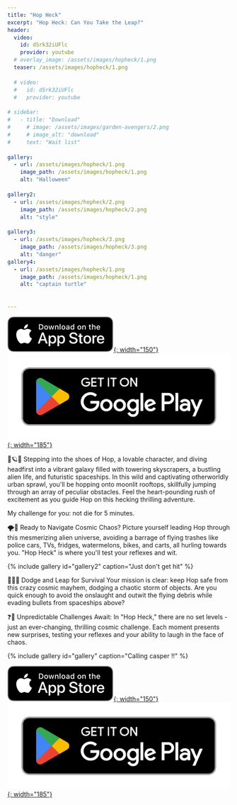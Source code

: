 ```yaml
---
title: "Hop Heck"
excerpt: "Hop Heck: Can You Take the Leap?"
header:
  video:
    id: dSrk32iUFlc
    provider: youtube
  # overlay_image: /assets/images/hopheck/1.png
  teaser: /assets/images/hopheck/1.png
  
  # video:
  #   id: dSrk32iUFlc
  #   provider: youtube

# sidebar:
#   - title: "Download"
#     # image: /assets/images/garden-avengers/2.png
#     # image_alt: "download"
#     text: "Wait list"

gallery:
  - url: /assets/images/hopheck/1.png
    image_path: /assets/images/hopheck/1.png
    alt: "Halloween"

gallery2:
  - url: /assets/images/hopheck/2.png
    image_path: /assets/images/hopheck/2.png
    alt: "style"

gallery3:
  - url: /assets/images/hopheck/3.png
    image_path: /assets/images/hopheck/3.png
    alt: "danger"
gallery4:
  - url: /assets/images/hopheck/1.png
    image_path: /assets/images/hopheck/1.png
    alt: "captain turtle"


---
```

[![AppStore](/assets/images/appstore-badge-black.svg){: width="150"}](https://apps.apple.com/us/app/hop-heck/id6458877308) 
[![PlayStore](/assets/images/google-play-badge.png){: width="185"}](https://play.google.com/store/apps/details?id=com.HippoPenny.HappyHop)

🚀🪐🌃 Stepping into the shoes of Hop, a lovable character, and diving headfirst into a vibrant galaxy filled with towering skyscrapers, a bustling alien life, and futuristic spaceships. In this wild and captivating otherworldly urban sprawl, you'll be hopping onto moonlit rooftops, skillfully jumping through an array of peculiar obstacles. Feel the heart-pounding rush of excitement as you guide Hop on this hecking thrilling adventure. 

My challenge for you: not die for 5 minutes.


🌪️🚮 Ready to Navigate Cosmic Chaos?
Picture yourself leading Hop through this mesmerizing alien universe, avoiding a barrage of flying trashes like police cars, TVs, fridges, watermelons, bikes, and carts, all hurling towards you. "Hop Heck" is where you'll test your reflexes and wit.

{% include gallery id="gallery2" caption="Just don't get hit" %}


🏃🎯💥 Dodge and Leap for Survival
Your mission is clear: keep Hop safe from this crazy cosmic mayhem, dodging a chaotic storm of objects. Are you quick enough to avoid the onslaught and outwit the flying debris while evading bullets from spaceships above?


❓🤪 Unpredictable Challenges Await:
In "Hop Heck," there are no set levels - just an ever-changing, thrilling cosmic challenge. Each moment presents new surprises, testing your reflexes and your ability to laugh in the face of chaos.

{% include gallery id="gallery" caption="Calling casper !!" %}




[![AppStore](/assets/images/appstore-badge-black.svg){: width="150"}](https://apps.apple.com/us/app/hop-heck/id6458877308) 
[![PlayStore](/assets/images/google-play-badge.png){: width="185"}](https://play.google.com/store/apps/details?id=com.HippoPenny.HappyHop)


